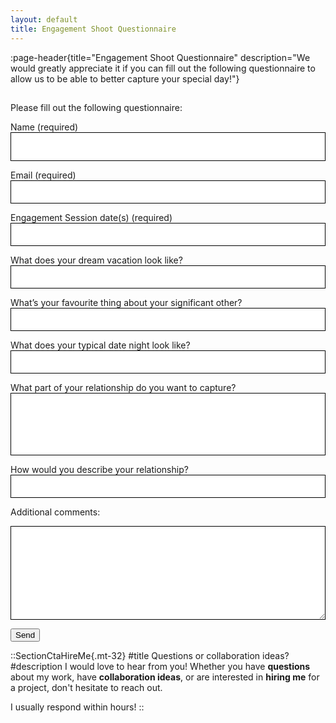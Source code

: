 ```yaml
---
layout: default
title: Engagement Shoot Questionnaire
---
```


:page-header{title="Engagement Shoot Questionnaire" description="We would greatly appreciate it if you can fill out the following questionnaire to allow us to be able to better capture your special day!"}

##

<form
  action="https://formspree.io/f/mayzreyp"
  method="POST"
>

Please fill out the following questionnaire:

Name (required)
<input type="text" name="name" style="color: black; height: 46px; width: 100%; padding: 10px; border: 1px solid black;" aria-required="true" required>

Email (required)
<input type="email" name="email" style="color: black; width: 100%; padding: 10px; border: 1px solid black;" aria-required="true" required>

Engagement Session date(s) (required)
<input type="text" name="date" style="color: black; width: 100%; padding: 10px; border: 1px solid black;" aria-required="true" required>

What does your dream vacation look like? 
<input type="text" name="vacation" style="color: black; width: 100%; padding: 10px; border: 1px solid black;">

What’s your favourite thing about your significant other?
<input type="text" name="favorite" style="color: black; width: 100%; padding: 10px; border: 1px solid black;">

What does your typical date night look like?
<input type="text" name="date" style="color: black; width: 100%; padding: 10px; border: 1px solid black;">

What part of your relationship do you want to capture?
<input type="text" name="capture" style="color: black; width: 100%; padding: 10px; height: 100px; border: 1px solid black;">

How would you describe your relationship?
<input type="text" name="describe" style="color: black; width: 100%; padding: 10px; border: 1px solid black;">

Additional comments:
<textarea name="comments" style="color: black; width: 100%; height: 150px; padding: 10px; font-size: 14px; border: 1px solid black;"></textarea>

  <button type="submit">Send</button>
</form>


::SectionCtaHireMe{.mt-32}
#title
Questions or collaboration ideas?
#description
I would love to hear from you! Whether you have __questions__ about my work, have __collaboration ideas__, or are interested in __hiring me__ for a project, don't hesitate to reach out.

I usually respond within hours!
::
